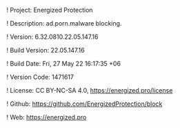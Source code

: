 ! Project: Energized Protection

! Description: ad.porn.malware blocking.

! Version: 6.32.0810.22.05.147.16

! Build Version: 22.05.147.16

! Build Date: Fri, 27 May 22 16:17:35 +06

! Version Code: 1471617

! License: CC BY-NC-SA 4.0, https://energized.pro/license

! Github: https://github.com/EnergizedProtection/block

! Web: https://energized.pro

